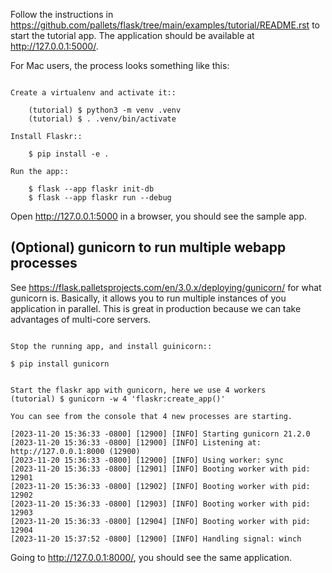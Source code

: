 Follow the instructions in https://github.com/pallets/flask/tree/main/examples/tutorial/README.rst to start the tutorial app.
The application should be available at http://127.0.0.1:5000/.


For Mac users, the process looks something like this:

```

Create a virtualenv and activate it::

    (tutorial) $ python3 -m venv .venv
    (tutorial) $ . .venv/bin/activate

Install Flaskr::

    $ pip install -e .

Run the app::

    $ flask --app flaskr init-db
    $ flask --app flaskr run --debug
```

Open http://127.0.0.1:5000 in a browser, you should see the sample app.


## (Optional) gunicorn to run multiple webapp processes
See https://flask.palletsprojects.com/en/3.0.x/deploying/gunicorn/ for what gunicorn is.
Basically, it allows you to run multiple instances of you application in parallel. This is great in production because we can take advantages of multi-core servers.

```

Stop the running app, and install guinicorn::

$ pip install gunicorn


Start the flaskr app with gunicorn, here we use 4 workers
(tutorial) $ gunicorn -w 4 'flaskr:create_app()'

You can see from the console that 4 new processes are starting.

[2023-11-20 15:36:33 -0800] [12900] [INFO] Starting gunicorn 21.2.0
[2023-11-20 15:36:33 -0800] [12900] [INFO] Listening at: http://127.0.0.1:8000 (12900)
[2023-11-20 15:36:33 -0800] [12900] [INFO] Using worker: sync
[2023-11-20 15:36:33 -0800] [12901] [INFO] Booting worker with pid: 12901
[2023-11-20 15:36:33 -0800] [12902] [INFO] Booting worker with pid: 12902
[2023-11-20 15:36:33 -0800] [12903] [INFO] Booting worker with pid: 12903
[2023-11-20 15:36:33 -0800] [12904] [INFO] Booting worker with pid: 12904
[2023-11-20 15:37:52 -0800] [12900] [INFO] Handling signal: winch

```
Going to http://127.0.0.1:8000/, you should see the same application.